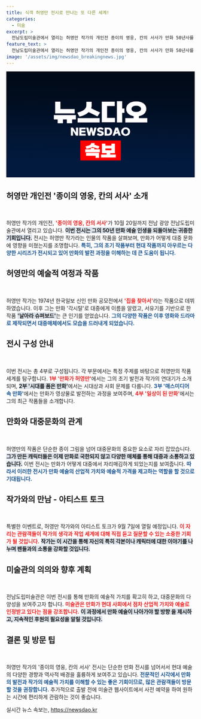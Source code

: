 ```yaml
---
title: 식객 허영만 전시로 만나는 또 다른 세계!
categories:
  - 미술
excerpt: >
  전남도립미술관에서 열리는 허영만 작가의 개인전 종이의 영웅, 칸의 서사가 만화 50년사를 조명합니다. 다양한 매체로 발전한 그의 작품을 한눈에 보고, 9월 7일 아티스트 토크로 직접 이야기를 들을 기회를 놓치지 마세요!
feature_text: >
  전남도립미술관에서 열리는 허영만 작가의 개인전 종이의 영웅, 칸의 서사가 만화 50년사를 조명합니다. 다양한 매체로 발전한 그의 작품을 한눈에 보고, 9월 7일 아티스트 토크로 직접 이야기를 들을 기회를 놓치지 마세요!
image: '/assets/img/newsdao_breakingnews.jpg'
---
```


<p><img src="/assets/img/newsdao_breakingnews.jpg" alt="flaretime 속보" /></p>

<h2 data-ke-size="size26">허영만 개인전 '종이의 영웅, 칸의 서사' 소개</h2>

<p data-ke-size="size16">&nbsp;</p>

<p>허영만 작가의 개인전, <b><span style="color: #ee2323;">'종이의 영웅, 칸의 서사'</span></b>가 10월 20일까지 전남 광양 전남도립미술관에서 열리고 있습니다. <b><span style="background-color: #21538527;">이번 전시는 그의 50년 만화 예술 인생을 되돌아보는 귀중한 기회입니다.</span></b> 전시는 허영만 작가라는 인물의 작품을 살펴보며, 만화가 어떻게 대중 문화에 영향을 미쳤는지를 조명합니다. <b><span style="color: #1a5490;">특히, 그의 초기 작품부터 현대 작품까지 아우르는 다양한 시리즈가 전시되고 있어 만화의 발전 과정을 이해하는 데 큰 도움이 됩니다.</span></b></p>

<h2 data-ke-size="size26">허영만의 예술적 여정과 작품</h2>

<p data-ke-size="size16">&nbsp;</p>

<p>허영만 작가는 1974년 한국일보 신인 만화 공모전에서 <b><span style="color: #ee2323;">'집을 찾아서'</span></b>라는 작품으로 데뷔하였습니다. 이후 그는 만화 '각시탈'로 대중에게 이름을 알렸고, 서유기를 기반으로 한 작품 <b><span style="background-color: #21538527;">'날아라 슈퍼보드'</span></b>는 큰 인기를 얻었습니다. <b><span style="color: #1a5490;">그의 다양한 작품은 이후 영화와 드라마로 제작되면서 대중매체에서도 모습을 드러내게 되었습니다.</span></b> </p>

<h2 data-ke-size="size26">전시 구성 안내</h2>

<p data-ke-size="size16">&nbsp;</p>

<p>이번 전시는 총 4부로 구성됩니다. 각 부문에서는 특정 주제를 바탕으로 허영만의 작품 세계를 탐구합니다. <b><span style="color: #ee2323;">1부 '만화가 허영만'</span></b>에서는 그의 초기 발전과 작가의 연대기가 소개되며, <b><span style="background-color: #21538527;">2부 '시대를 품은 만화'</span></b>에서는 시대상과 사회 문제를 다룹니다. <b><span style="color: #1a5490;">3부 '매스미디어 속 만화'</span></b>에서는 만화가 영상물로 발전하는 과정을 보여주며, <b><span style="color: #ee2323;">4부 '일상이 된 만화'</span></b>에서는 그의 최근 작품들을 소개합니다. </p>

<h2 data-ke-size="size26">만화와 대중문화의 관계</h2>

<p data-ke-size="size16">&nbsp;</p>

<p>허영만의 작품은 단순한 종이 그림을 넘어 대중문화의 중요한 요소로 자리 잡았습니다. <b><span style="background-color: #21538527;">그가 만든 캐릭터들은 이제 만화로 국한되지 않고 다양한 매체를 통해 대중과 소통하고 있습니다.</span></b> 이번 전시는 만화가 어떻게 대중에서 자리매김하게 되었는지를 보여줍니다. <b><span style="color: #1a5490;">따라서 이러한 전시가 만화 예술의 산업적 가치와 예술적 가격을 제고하는 역할을 할 것으로 기대됩니다.</span></b></p>

<h2 data-ke-size="size26">작가와의 만남 - 아티스트 토크</h2>

<p data-ke-size="size16">&nbsp;</p>

<p>특별한 이벤트로, 허영만 작가와의 아티스트 토크가 9월 7일에 열릴 예정입니다. <b><span style="color: #ee2323;">이 자리는 관람객들이 작가의 생각과 작업 세계에 대해 직접 듣고 질문할 수 있는 소중한 기회가 될 것입니다.</span></b> <b><span style="background-color: #21538527;">작가는 이 시간을 통해 자신의 특히 각본이나 캐릭터에 대한 이야기를 나누며 팬들과의 소통을 강화할 것입니다.</span></b></p>

<h2 data-ke-size="size26">미술관의 의의와 향후 계획</h2>

<p data-ke-size="size16">&nbsp;</p>

<p>전남도립미술관은 이번 전시를 통해 만화의 예술적 가치를 확고히 하고, 대중문화의 다양성을 보여주고자 합니다. <b><span style="color: #ee2323;">미술관은 만화가 현대 사회에서 점차 산업적 가치와 예술로 인정받고 있다는 점을 강조합니다.</span></b> <b><span style="background-color: #21538527;">이 과정에서 만화 예술이 나아가야 할 방향 을 제시하고, 지속적인 후원의 필요성을 알릴 것입니다.</span></b> </p>

<h2 data-ke-size="size26">결론 및 방문 팁</h2>

<p data-ke-size="size16">&nbsp;</p>

<p>허영만 작가의 '종이의 영웅, 칸의 서사' 전시는 단순한 만화 전시를 넘어서서 현대 예술의 다양한 경향과 역사적 배경을 훌륭하게 보여주고 있습니다. <b><span style="color: #1a5490;">전문적인 시각에서 만화의 발전과 작가의 예술적 가치를 이해할 수 있는 좋은 기회이므로, 많은 관람객들이 방문할 것을 권장합니다.</span></b> 추가적으로 출발 전에 미술관 웹사이트에서 사전 예약을 하여 원하는 시간에 편리하게 관람하는 것이 좋습니다.</p>
실시간 뉴스 속보는, <a href="https://newsdao.kr" rel="dofollow">https://newsdao.kr</a>


